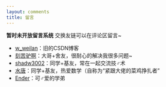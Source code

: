 ```yaml
---
layout: comments
title: 留言
---
```

**暂时未开放留言系统**
交换友链可以在评论区留言~

- [w_weilan](https://blog.csdn.net/w_weilan)：旧的CSDN博客
- [刻苦驴啊](https://blog.csdn.net/D5__J9)：大哥+舍友，很耐心的解决我很多问题~
- [shadw3002](https://shadw3002.github.io)：同学+基友，常在一起交流技♂术
- [水唐](https://yorkking.github.io)：同学+基友，热爱数学（自称为“紧跟大佬的菜鸡挣扎者”
- [Ender](https://ender-coder.github.io)：可♂爱的学弟
